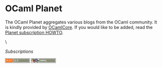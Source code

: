 OCaml Planet
============

The OCaml Planet aggregates various blogs from the OCaml community. It
is kindly provided by [OCamlCore](http://www.ocamlcore.com/). If you
would like to be added, read the [Planet subscription
HOWTO](http://www.ocamlcore.org/planet/).

\

*Subscriptions*

[![](../img/rss20.png)](http://planet.ocaml.org/rss20.xml)
[![](../img/opml.png)](http://planet.ocaml.org/opml.xml)
